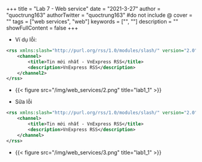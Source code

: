 +++
title = "Lab 7 - Web service"
date = "2021-3-27"
author = "quoctrung163"
authorTwitter = "quoctrung163" #do not include @
cover = ""
tags = ["web services", "web"]
keywords = ["", ""]
description = ""
showFullContent = false
+++

- Ví dụ lỗi:
```xml
<rss xmlns:slash="http://purl.org/rss/1.0/modules/slash/" version="2.0">
    <channel>
        <title>Tin mới nhất - VnExpress RSS</title>
        <description>VnExpress RSS</description>
    </channel2>
</rss>
```
* {{< figure src="/img/web_services/2.png" title="lab1_1" >}}
- Sữa lỗi
```xml
<rss xmlns:slash="http://purl.org/rss/1.0/modules/slash/" version="2.0">
    <channel>
        <title>Tin mới nhất - VnExpress RSS</title>
        <description>VnExpress RSS</description>
    </channel>
</rss>
```
* {{< figure src="/img/web_services/3.png" title="lab1_1" >}}